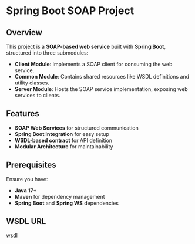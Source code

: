 # Spring Boot SOAP Project

## Overview
This project is a **SOAP-based web service** built with **Spring Boot**, structured into three submodules:
- **Client Module**: Implements a SOAP client for consuming the web service.
- **Common Module**: Contains shared resources like WSDL definitions and utility classes.
- **Server Module**: Hosts the SOAP service implementation, exposing web services to clients.

## Features
- **SOAP Web Services** for structured communication
- **Spring Boot Integration** for easy setup
- **WSDL-based contract** for API definition
- **Modular Architecture** for maintainability

## Prerequisites
Ensure you have:
- **Java 17+**
- **Maven** for dependency management
- **Spring Boot** and **Spring WS** dependencies


## WSDL URL

[wsdl](http://localhost:8080/ws/countries.wsdl)


